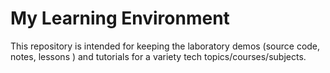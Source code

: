 # My Learning Environment

This repository is intended for keeping the laboratory demos (source code, notes, lessons ) and tutorials for a variety tech topics/courses/subjects.
